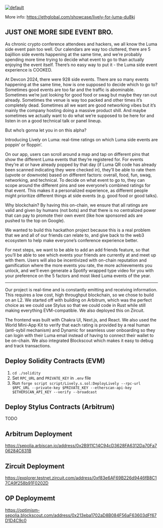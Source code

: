 [![default](https://github.com/user-attachments/assets/1d038ff8-4685-43ee-832b-8ebf9e7375cd)](https://ethglobal.com/showcase/lively-for-luma-du8kj)

More info: https://ethglobal.com/showcase/lively-for-luma-du8kj

## JUST ONE MORE SIDE EVENT BRO.

As chronic crypto conference attendees and hackers, we all know the Luma side event pain too well. Our calendars are way too cluttered, there are 5 bajillion side events happening at the same time, and we’re probably spending more time trying to decide what event to go to than actually enjoying the event itself. There’s no easy way to put it - the Luma side event experience is COOKED.

At Devcon 2024, there were 928 side events. There are so many events happening at the same time, how is one supposed to decide which to go to? Sometimes good events are too far and the traffic is abominable. Sometimes we’re just looking for good food or swag but maybe they ran out already. Sometimes the venue is way too packed and other times it’s completely dead. Sometimes all we want are good networking vibes but it’s mainly the company hosting doing a massive product shill. And maybe sometimes we actually want to do what we’re supposed to be here for and listen in on a good technical talk or panel lineup. 

But who’s gonna let you in on this alpha?

Introducing Lively on Luma: real-time ratings on which Luma side events are poppin’ or floppin’. 

On our app, users can scroll around a map and tap on different pins that show the different Luma events that they’re registered for. For events they’re at or have already popped by that day (if Luma QR code has already been scanned indicating they were checked in), they’ll be able to rate them (upvote or downvote) based on different factors: overall, food, fun, swag, networking, and technical. To decide on what event to go to, they can scope around the different pins and see everyone’s combined ratings for that event. This makes it a personalized experience, as different people might prioritize different things at side events (e.g. good food or good talks).

Why blockchain? By having this on-chain, we ensure that all ratings are valid and given by humans (not bots) and that there is no centralized power that can pay to promote their own event (like how sponsored ads are pushed to the top on Google).

We wanted to build this hackathon project because this is a real problem that we and all of our friends can relate to, and give back to the web3 ecosystem to help make everyone’s conference experience better.

For next steps, we want to be able to add an add friends feature, so that you’ll be able to see which events your friends are currently at and meet up with them. Users will also be incentivized with on-chain reputation and gamification where the more events you rate, the more achievements you unlock, and we’ll even generate a Spotify wrapped type video for you with your preference on the 5 factors and most liked Luma events of the year.

_______

Our project is real-time and is constantly emitting and receiving information. This requires a low cost, high throughput blockchain, so we chose to build on an L2. We started off with building on Arbitrum, which was the perfect choice as we could use Stylus so that we could code in Rust while still making everything EVM-compatible. We also deployed this on Zircuit. 

The frontend was built with Chakra UI, Next.js, and React. We also used the World Mini-App Kit to verify that each rating is provided by a real human (anti-sybil mechanism) and Dynamic for seamless user onboarding so they can login with their Luma email instead of having to connect their wallet to be on-chain. We also integrated Blockscout which makes it easy to debug and track transactions.

## Deploy Solidity Contracts (EVM)
1. `cd ./solidity`
2. Set `RPC_URL` and `PRIVATE_KEY` in `.env` file
3. Run `forge script script/Lively.s.sol:DeployLively --rpc-url $RPC_URL --private-key $PRIVATE_KEY --etherscan-api-key $ETHERSCAN_API_KEY --verify --broadcast`

## Deploy Stylus Contracts (Arbitrum)
TODO

## Arbitrum Deployment
https://sepolia.arbiscan.io/address/0x2B911C14C94cD3628FA6312Da70Fa706284C631B

## Zircuit Deployment
https://explorer.testnet.zircuit.com/address/0xf83e6AF69B226d9446fB8C17CA9f258b91F0202D

## OP Deploymemt
https://optimism-sepolia.blockscout.com/address/0x213eba1702aD8B084F56aF63603dFf67D1D4C9c0
